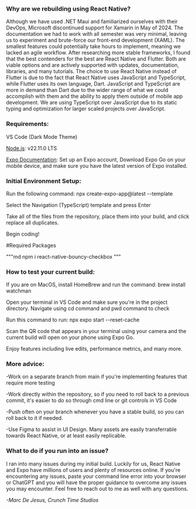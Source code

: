 <h3>Why are we rebuilding using React Native?</h3>
<p>Although we have used .NET Maui and familiarized ourselves with their DevOps, Microsoft discontinued support for Xamarin in May of 2024. The documentation we had to work with all semester was very minimal, leaving us to experiment and brute-force our front-end development (XAML). The smallest features could potentially take hours to implement, meaning we lacked an agile workflow. After researching more stable frameworks, I found that the best contenders for the best are React Native and Flutter. Both are viable options and are actively supported with updates, documentation, libraries, and many tutorials. The choice to use React Native instead of Flutter is due to the fact that React Native uses JavaScript and TypeScript, while Flutter uses its own language, Dart. JavaScript and TypeScript are more in demand than Dart due to the wider range of what we could accomplish with them and the ability to apply them outside of mobile app development. We are using TypeScript over JavaScript due to its static typing and optimization for larger scaled projects over JavaScript. </p>

<h3>Requirements:</h3>

VS Code (Dark Mode Theme)

<a href="https://nodejs.org/en">Node.js</a>: v22.11.0 LTS

<a href="https://docs.expo.dev/">Expo Documentation</a>: Set up an Expo account, Download Expo Go on your mobile device, and make sure you have the latest version of Expo installed.

<h3>Initial Environment Setup:</h3>

<p>Run the following command: npx create-expo-app@latest --template</p>
<p>Select the Navigation (TypeScript) template and press Enter</p>
<p>Take all of the files from the repository, place them into your build, and click replace all duplicates.</p>
<p>Begin coding!</p>

#Required Packages

"""md
npm i react-native-bouncy-checkbox
"""

<h3>How to test your current build:</h3>

<p>If you are on MacOS, install HomeBrew and run the command: brew install watchman</p>
<p>Open your terminal in VS Code and make sure you're in the project directory. Navigate using cd command and pwd command to check</p>
<p>Run this command to run: npx expo start --reset-cache</p>
<p>Scan the QR code that appears in your terminal using your camera and the current build will open on your phone using Expo Go.</p>
<p>Enjoy features including live edits, performance metrics, and many more.</p>

<h3>More advice:</h3>
<p>-Work on a separate branch from main if you're implementing features that require more testing</p>
<p>-Work directly within the repository, so if you need to roll back to a previous commit, it's easier to do so through cmd line or git controls in VS Code</p>
<p>-Push often on your branch whenever you have a stable build, so you can roll back to it if needed.</p>
<p>-Use Figma to assist in UI Design. Many assets are easily transferrable towards React Native, or at least easily replicable.</p>

<h3>What to do if you run into an issue?</h3>
<p>I ran into many issues during my initial build. Luckily for us, React Native and Expo have millions of users and plenty of resources online. If you're encountering any issues, paste your command line error into your browser or ChatGPT and you will have the proper guidance to overcome any issues you may encounter. Feel free to reach out to me as well with any questions.</p>

<p><i>-Marc De Jesus, Crunch Time Studios</i></p>
